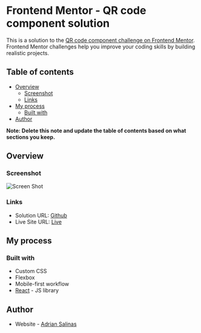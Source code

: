 # Frontend Mentor - QR code component solution

This is a solution to the [QR code component challenge on Frontend Mentor](https://www.frontendmentor.io/challenges/qr-code-component-iux_sIO_H). Frontend Mentor challenges help you improve your coding skills by building realistic projects. 

## Table of contents

- [Overview](#overview)
  - [Screenshot](#screenshot)
  - [Links](#links)
- [My process](#my-process)
  - [Built with](#built-with)
- [Author](#author)

**Note: Delete this note and update the table of contents based on what sections you keep.**

## Overview

### Screenshot

![Screen Shot](./assets/screenshot.jpg)

### Links

- Solution URL: [Github](https://github.com/a-dri-an-S/QRCode)
- Live Site URL: [Live](https://fem-qrcode-challenge.netlify.app/)

## My process

### Built with

- Custom CSS
- Flexbox
- Mobile-first workflow
- [React](https://reactjs.org/) - JS library

## Author

- Website - [Adrian Salinas](https://www.adriansalinas.tech/)

